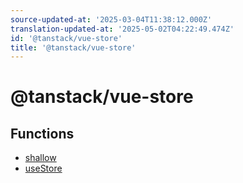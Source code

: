 ```yaml
---
source-updated-at: '2025-03-04T11:38:12.000Z'
translation-updated-at: '2025-05-02T04:22:49.474Z'
id: '@tanstack/vue-store'
title: '@tanstack/vue-store'
---
```


<!-- DO NOT EDIT: this page is autogenerated from the type comments -->

# @tanstack/vue-store

## Functions

- [shallow](functions/shallow.md)
- [useStore](functions/usestore.md)
